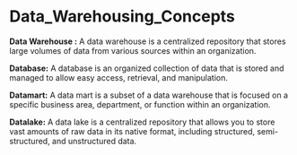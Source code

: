 # Data_Warehousing_Concepts

**Data Warehouse :** A data warehouse is a centralized repository that stores large volumes of data from various sources within an organization. 

**Database:** A database is an organized collection of data that is stored and managed to allow easy access, retrieval, and manipulation.

**Datamart:** A data mart is a subset of a data warehouse that is focused on a specific business area, department, or function within an organization. 

**Datalake:** A data lake is a centralized repository that allows you to store vast amounts of raw data in its native format, including structured, semi-structured, and unstructured data. 
